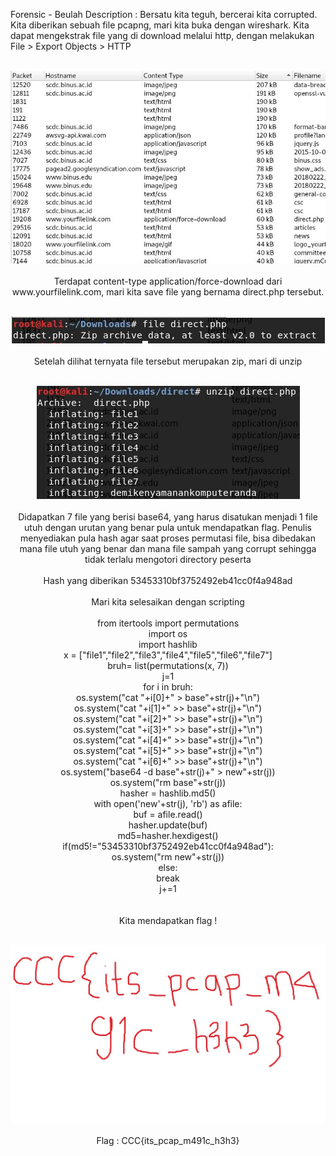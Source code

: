 Forensic - Beulah
Description : Bersatu kita teguh, bercerai kita corrupted.
Kita diberikan sebuah file pcapng, mari kita buka dengan wireshark.
Kita dapat mengekstrak file yang di download melalui http, dengan melakukan File > Export Objects > HTTP
<br><br>
<p align="center">
<img src="https://github.com/laBigby/cscctf-foren/blob/master/101.JPG">
<br><br>
Terdapat content-type application/force-download dari www.yourfilelink.com, mari kita save file yang bernama direct.php tersebut.
<br><br>
<p align="center">
<img src="https://github.com/laBigby/cscctf-foren/blob/master/102.JPG">
<br><br>
Setelah dilihat ternyata file tersebut merupakan zip, mari di unzip
<br><br>
<p align="center">
<img src="https://github.com/laBigby/cscctf-foren/blob/master/103.JPG">
<br><br>
Didapatkan 7 file yang berisi base64, yang harus disatukan menjadi 1 file utuh dengan urutan yang benar pula untuk mendapatkan flag.
Penulis menyediakan pula hash agar saat proses permutasi file, bisa dibedakan mana file utuh yang benar dan mana file sampah yang corrupt sehingga tidak terlalu mengotori directory peserta
<br><br>
Hash yang diberikan 53453310bf3752492eb41cc0f4a948ad
<br><br>
Mari kita selesaikan dengan scripting
<br><br>
from itertools import permutations<br>
import os<br>
import hashlib<br>
x = ["file1","file2","file3","file4","file5","file6","file7"]<br>
bruh= list(permutations(x, 7))<br>
j=1<br>
for i in bruh:<br>
	os.system("cat "+i[0]+" > base"+str(j)+"\n")<br>
	os.system("cat "+i[1]+" >> base"+str(j)+"\n")<br>
	os.system("cat "+i[2]+" >> base"+str(j)+"\n")<br>
	os.system("cat "+i[3]+" >> base"+str(j)+"\n")<br>
	os.system("cat "+i[4]+" >> base"+str(j)+"\n")<br>
	os.system("cat "+i[5]+" >> base"+str(j)+"\n")<br>
	os.system("cat "+i[6]+" >> base"+str(j)+"\n")<br>
	os.system("base64 -d base"+str(j)+" > new"+str(j))<br>
	os.system("rm base"+str(j))<br>
	hasher = hashlib.md5()<br>
	with open('new'+str(j), 'rb') as afile:<br>
	    buf = afile.read()<br>
	    hasher.update(buf)<br>
	md5=hasher.hexdigest()<br>
	if(md5!="53453310bf3752492eb41cc0f4a948ad"):<br>
		os.system("rm new"+str(j))<br>
	else:<br>
		break<br>
	j+=1<br>
<br><br>
Kita mendapatkan flag !
<br><br>
<p align="center">
<img src="https://github.com/laBigby/cscctf-foren/blob/master/104.jpg">
<br><br>
Flag : CCC{its_pcap_m491c_h3h3}
